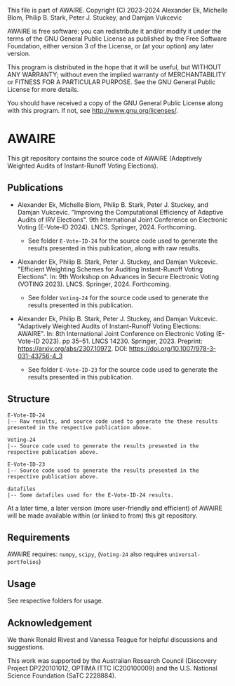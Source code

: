 This file is part of AWAIRE.
Copyright (C) 2023-2024 Alexander Ek, Michelle Blom, Philip B. Stark, Peter J. Stuckey, and Damjan Vukcevic

AWAIRE is free software: you can redistribute it and/or modify
it under the terms of the GNU General Public License as published by
the Free Software Foundation, either version 3 of the License, or
(at your option) any later version.

This program is distributed in the hope that it will be useful,
but WITHOUT ANY WARRANTY; without even the implied warranty of
MERCHANTABILITY or FITNESS FOR A PARTICULAR PURPOSE.  See the
GNU General Public License for more details.

You should have received a copy of the GNU General Public License
along with this program.  If not, see <http://www.gnu.org/licenses/>.

# AWAIRE

This git repository contains the source code of AWAIRE (Adaptively Weighted Audits of Instant-Runoff Voting Elections).

## Publications

* Alexander Ek, Michelle Blom, Philip B. Stark, Peter J. Stuckey, and Damjan Vukcevic. "Improving the Computational Efficiency of Adaptive Audits of IRV Elections". 9th International Joint Conference on Electronic Voting (E-Vote-ID 2024). LNCS. Springer, 2024. Forthcoming.
  * See folder `E-Vote-ID-24` for the source code used to generate the results presented in this publication, along with raw results.

* Alexander Ek, Philip B. Stark, Peter J. Stuckey, and Damjan Vukcevic. "Efficient Weighting Schemes for Auditing Instant-Runoff Voting Elections". In: 9th Workshop on Advances in Secure Electronic Voting (VOTING 2023). LNCS. Springer, 2024. Forthcoming.
  * See folder `Voting-24` for the source code used to generate the results presented in this publication.

* Alexander Ek, Philip B. Stark, Peter J. Stuckey, and Damjan Vukcevic. "Adaptively Weighted Audits of Instant-Runoff Voting Elections: AWAIRE". In: 8th International Joint Conference on Electronic Voting (E-Vote-ID 2023). pp 35–51. LNCS 14230. Springer, 2023. Preprint: https://arxiv.org/abs/2307.10972. DOI: https://doi.org/10.1007/978-3-031-43756-4_3
  * See folder `E-Vote-ID-23` for the source code used to generate the results presented in this publication.

## Structure

```
E-Vote-ID-24
|-- Raw results, and source code used to generate the these results presented in the respective publication above.

Voting-24
|-- Source code used to generate the results presented in the respective publication above.

E-Vote-ID-23
|-- Source code used to generate the results presented in the respective publication above.

datafiles
|-- Some datafiles used for the E-Vote-ID-24 results.
```

At a later time, a later version (more user-friendly and efficient) of AWAIRE will be made available within (or linked to from) this git repository.

## Requirements

AWAIRE requires: `numpy`, `scipy`, (`Voting-24` also requires `universal-portfolios`)

## Usage

See respective folders for usage.

## Acknowledgement

We thank Ronald Rivest and Vanessa Teague for helpful discussions and
suggestions.

This work was supported by the Australian Research Council (Discovery Project
DP220101012, OPTIMA ITTC IC200100009) and the U.S. National Science Foundation
(SaTC 2228884).
